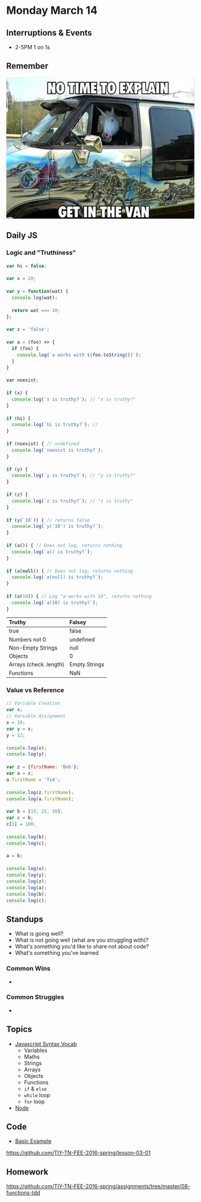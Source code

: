 # Monday March 14


## Interruptions & Events

* 2-5PM 1 on 1s

## Remember

![No Time To Explain](no-time-to-explain.png)

## Daily JS

### Logic and "Truthiness"

```js
var hi = false;

var x = 20;

var y = function(wat) {
  console.log(wat);

  return wat === 10;
};

var z = 'false';

var a = (foo) => {
  if (foo) {
    console.log(`a works with ${foo.toString()}`);
  }
}

var noexist;

if (x) {
  console.log(`x is truthy?`); // "x is truthy?"
}

if (hi) {
  console.log(`hi is truthy?`); //
}

if (noexist) { // undefined
  console.log(`noexist is truthy?`);
}

if (y) {
  console.log(`y is truthy?`); // "y is truthy?"
}

if (z) {
  console.log(`z is truthy?`); // "z is truthy"
}

if (y(`10`)) { // returns false
  console.log(`y('10') is truthy?`);
}

if (a()) { // Does not log, returns nothing
  console.log(`a() is truthy?`);
}

if (a(null)) { // Does not log, returns nothing
  console.log(`a(null) is truthy?`);
}

if (a(10)) { // Log "a works with 10", returns nothing
  console.log(`a(10) is truthy?`);
}
```

| Truthy                 | Falsey         |
| :-------------         | :------------- |
| true                   | false          |
| Numbers not 0          | undefined      |
| Non-Empty Strings      | null           |
| Objects                | 0              |
| Arrays (check .length) | Empty Strings  |
| Functions              | NaN            |

### Value vs Reference

```js
// Variable Creation
var x;
// Variable Assignment
x = 10;
var y = x;
y = 12;

console.log(x);
console.log(y);

var z = {firstName: 'Bob'};
var a = z;
a.firstName = 'Tim';

console.log(z.firstName);
console.log(a.firstName);

var b = [15, 25, 30];
var c = b;
c[1] = 100;

console.log(b);
console.log(c);

a = b;

console.log(x);
console.log(y);
console.log(z);
console.log(a);
console.log(b);
console.log(c);
```

## Standups

* What is going well?
* What is not going well (what are you struggling with)?
* What's something you'd like to share not about code?
* What's something you've learned

### Common Wins

*

### Common Struggles

*

## Topics

- [Javascript Syntax Vocab](../../resources/js-vocab.html)
  * Variables
  * Maths
  * Strings
  * Arrays
  * Objects
  * Functions
  * `if` & `else`
  * `while` loop
  * `for` loop
- [Node](node.html)

## Code

- [Basic Example](example.html)

https://github.com/TIY-TN-FEE-2016-spring/lesson-03-01

## Homework

https://github.com/TIY-TN-FEE-2016-spring/assignments/tree/master/08-functions-tdd
